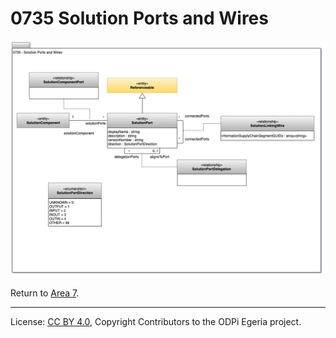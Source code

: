 <!-- SPDX-License-Identifier: CC-BY-4.0 -->
<!-- Copyright Contributors to the ODPi Egeria project 2020. -->


# 0735 Solution Ports and Wires


![UML](0735-Solution-Ports-and-Wires.png#pagewidth)


Return to [Area 7](Area-7-models.md).


----
License: [CC BY 4.0](https://creativecommons.org/licenses/by/4.0/),
Copyright Contributors to the ODPi Egeria project.